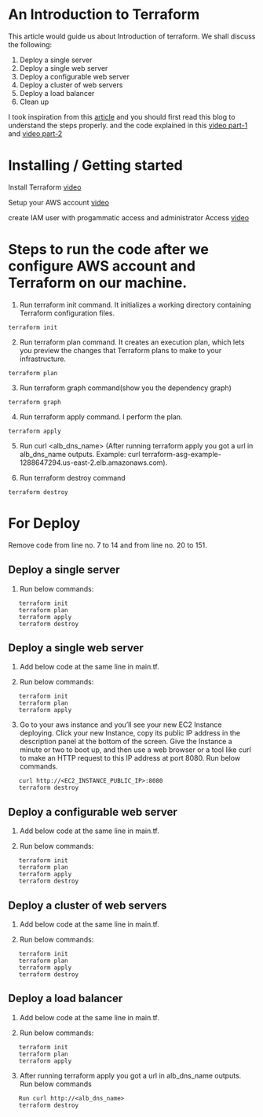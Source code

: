 # An Introduction to Terraform

This article would guide us about Introduction of terraform. We shall discuss the following:

1. Deploy a single server
2. Deploy a single web server
3. Deploy a configurable web server
4. Deploy a cluster of web servers
5. Deploy a load balancer
6. Clean up

I took inspiration from this [article](https://blog.gruntwork.io/an-introduction-to-terraform-f17df9c6d180#a9b0) and you should first read this blog to understand the steps properly. and the code explained in this [video part-1](https://shorthillstech-my.sharepoint.com/:v:/p/kapil_jain/Ef0H3oWHQyBMiocS2O9rVRsBm3RQpxwZBmJD-AlXmZsmnA?e=zO9UJ9) and [video part-2](https://shorthillstech-my.sharepoint.com/:v:/p/kapil_jain/EY7NTuItyotJlQpC_KdtEqgBT7I-A9fQF38hKiqzxZzOsA?e=kVkQBF)

# Installing / Getting started

Install Terraform [video](https://www.youtube.com/watch?v=Cn6xYf0QJME)

Setup your AWS account [video](https://www.youtube.com/watch?v=gA9pl-A9gDM)

create IAM user with progammatic access and administrator Access [video](https://www.youtube.com/watch?v=Xx_-IA9qnuI)

# Steps to run the code after we configure AWS account and Terraform on our machine.

1. Run terraform init command. It initializes a working directory containing Terraform configuration files.

```
terraform init
```

2. Run terraform plan command. It creates an execution plan, which lets you preview the changes that Terraform plans to make to your infrastructure.

```
terraform plan
```

3. Run terraform graph command(show you the dependency graph)

```
terraform graph
```

4. Run terraform apply command. I perform the plan.

```
terraform apply
```

5. Run curl <alb_dns_name> (After running terraform apply you got a url in alb_dns_name outputs. Example: curl terraform-asg-example-1288647294.us-east-2.elb.amazonaws.com).

6. Run terraform destroy command

```
terraform destroy
```

# For Deploy

Remove code from line no. 7 to 14 and from line no. 20 to 151.

## Deploy a single server

1. Run below commands:

```
   terraform init
   terraform plan
   terraform apply
   terraform destroy
```

## Deploy a single web server

1. Add below code at the same line in main.tf.

2. Run below commands:

```
   terraform init
   terraform plan
   terraform apply
```

3. Go to your aws instance and you’ll see your new EC2 Instance deploying. Click your new Instance, copy its public IP address in the description panel at the bottom of the screen. Give the Instance a minute or two to boot up, and then use a web browser or a tool like curl to make an HTTP request to this IP address at port 8080. Run below commands.

```
   curl http://<EC2_INSTANCE_PUBLIC_IP>:8080
   terraform destroy
```

## Deploy a configurable web server

1. Add below code at the same line in main.tf.

2. Run below commands:

```
   terraform init
   terraform plan
   terraform apply
   terraform destroy
```

## Deploy a cluster of web servers

1. Add below code at the same line in main.tf.

2. Run below commands:

```
   terraform init
   terraform plan
   terraform apply
   terraform destroy
```

## Deploy a load balancer

1. Add below code at the same line in main.tf.

2. Run below commands:

```
   terraform init
   terraform plan
   terraform apply
```

3. After running terraform apply you got a url in alb_dns_name outputs. Run below commands

```
   Run curl http://<alb_dns_name>
   terraform destroy
```
